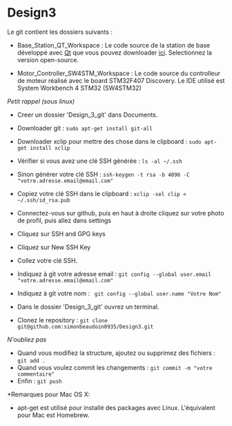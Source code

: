 # Design3

Le git contient les dossiers suivants :

* Base\_Station\_QT\_Workspace :
    Le code source de la station de base développé avec [Qt](www.qt.io) que vous pouvez downloader [ici](www.qt.io/download). Selectionnez la version open-source.

* Motor\_Controller\_SW4STM\_Workspace :
    Le code source du controlleur de moteur réalisé avec le board STM32F407 Discovery. Le IDE utilisé est System Workbench 4 STM32 (SW4STM32) 


*Petit rappel (sous linux)*
* Creer un dossier 'Design_3_git' dans Documents.
* Downloader git : `sudo apt-get install git-all`
* Downloader xclip pour mettre des chose dans le clipboard : `sudo apt-get install xclip`
* Vérifier si vous avez une clé SSH générée : `ls -al ~/.ssh` 
* Sinon générer votre clé SSH : `ssh-keygen -t rsa -b 4096 -C "votre.adresse.email@email.com"`
* Copiez votre clé SSH dans le clipboard : `xclip -sel clip < ~/.ssh/id_rsa.pub`
* Connectez-vous sur github, puis en haut à droite cliquez sur votre photo de profil, puis allez dans settings
* Cliquez sur SSH and GPG keys
* Cliquez sur New SSH Key
* Collez votre clé SSH.
* Indiquez à git votre adresse email : `git config --global user.email "votre.adresse.email@email.com"`
* Indiquez à git votre nom : ` git config --global user.name "Votre Nom"`

* Dans le dossier 'Design_3_git' ouvrez un terminal.
* Clonez le repository : `git clone git@github.com:simonbeaudoin0935/Design3.git`

*N'oubliez pas*
* Quand vous modifiez la structure, ajoutez ou supprimez des fichiers : `git add .`
* Quand vous voulez commit les changements : `git commit -m "votre commentaire"`
* Enfin : `git push`

*Remarques pour Mac OS X:
* apt-get est utilisé pour installé des packages avec Linux. L'équivalent pour Mac est Homebrew.
